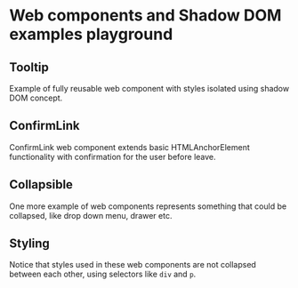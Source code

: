# Web components and Shadow DOM examples playground

## Tooltip

Example of fully reusable web component with styles isolated using shadow DOM concept.

## ConfirmLink

ConfirmLink web component extends basic HTMLAnchorElement functionality with confirmation for the user before leave.

## Collapsible

One more example of web components represents something that could be collapsed, like drop down menu, drawer etc.

## Styling

Notice that styles used in these web components are not collapsed between each other, using selectors like `div` and `p`.